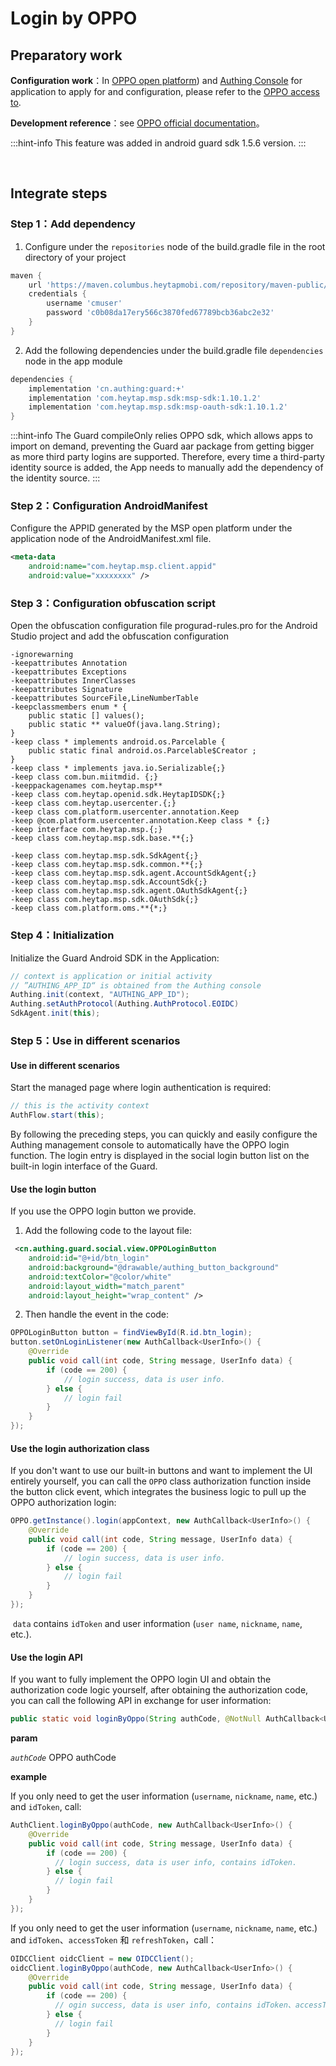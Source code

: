 # Login by OPPO

<LastUpdated/>

## Preparatory work

**Configuration work**：In [OPPO open platform](https://open.oppomobile.com/)) and [Authing Console](https://authing.cn/) for application to apply for and configuration, please refer to the [OPPO access to](../../../guides/connections/social/oppo-mobile/README.md).

**Development reference**：see [OPPO official documentation](https://open.oppomobile.com/new/developmentDoc/info?id=10156)。

:::hint-info
This feature was added in android guard sdk 1.5.6 version.
:::

<br>

## Integrate steps

### Step 1：Add dependency

1. Configure under the `repositories` node of the build.gradle file in the root directory of your project

```groovy
maven {
    url 'https://maven.columbus.heytapmobi.com/repository/maven-public/'
    credentials {
        username 'cmuser'
        password 'c0b08da17ery566c3870fed67789bcb36abc2e32'
    }
}
```

2. Add the following dependencies under the build.gradle file `dependencies` node in  the app module

```groovy
dependencies {
    implementation 'cn.authing:guard:+'
    implementation 'com.heytap.msp.sdk:msp-sdk:1.10.1.2'
    implementation 'com.heytap.msp.sdk:msp-oauth-sdk:1.10.1.2'
}
```

:::hint-info
The Guard compileOnly relies OPPO sdk, which allows apps to import on demand, preventing the Guard aar package from getting bigger as more third party logins are supported. Therefore, every time a third-party identity source is added, the App needs to manually add the dependency of the identity source.
:::

### Step 2：Configuration AndroidManifest

Configure the APPID generated by the MSP open platform under the application node of the AndroidManifest.xml file.

```xml
<meta-data
    android:name="com.heytap.msp.client.appid"
    android:value="xxxxxxxx" />
```

### Step 3：**Configuration obfuscation script**

Open the obfuscation configuration file progurad-rules.pro for the Android Studio project and add the obfuscation configuration

```none
-ignorewarning 
-keepattributes Annotation 
-keepattributes Exceptions 
-keepattributes InnerClasses 
-keepattributes Signature 
-keepattributes SourceFile,LineNumberTable 
-keepclassmembers enum * {
    public static [] values();
    public static ** valueOf(java.lang.String);
}
-keep class * implements android.os.Parcelable {
    public static final android.os.Parcelable$Creator ;
}
-keep class * implements java.io.Serializable{;}
-keep class com.bun.miitmdid. {;}
-keeppackagenames com.heytap.msp**
-keep class com.heytap.openid.sdk.HeytapIDSDK{;}
-keep class com.heytap.usercenter.{;}
-keep class com.platform.usercenter.annotation.Keep
-keep @com.platform.usercenter.annotation.Keep class * {;}
-keep interface com.heytap.msp.{;}
-keep class com.heytap.msp.sdk.base.**{;}

-keep class com.heytap.msp.sdk.SdkAgent{;}
-keep class com.heytap.msp.sdk.common.**{;}
-keep class com.heytap.msp.sdk.agent.AccountSdkAgent{;}
-keep class com.heytap.msp.sdk.AccountSdk{;}
-keep class com.heytap.msp.sdk.agent.OAuthSdkAgent{;}
-keep class com.heytap.msp.sdk.OAuthSdk{;}
-keep class com.platform.oms.**{*;}
```

### Step 4：Initialization 

Initialize the Guard Android SDK in the Application:

```java
// context is application or initial activity
// ”AUTHING_APP_ID“ is obtained from the Authing console
Authing.init(context, "AUTHING_APP_ID");
Authing.setAuthProtocol(Authing.AuthProtocol.EOIDC)
SdkAgent.init(this);
```


### Step 5：Use in different scenarios

#### Use in different scenarios
Start the managed page where login authentication is required:

```java
// this is the activity context
AuthFlow.start(this);
```

By following the preceding steps, you can quickly and easily configure the Authing management console to automatically have the OPPO login function. The login entry is displayed in the social login button list on the built-in login interface of the Guard.

#### Use the login button

If you use the OPPO login button we provide.

1. Add the following code to the layout file:

```xml
 <cn.authing.guard.social.view.OPPOLoginButton
    android:id="@+id/btn_login"
    android:background="@drawable/authing_button_background"
    android:textColor="@color/white"
    android:layout_width="match_parent"
    android:layout_height="wrap_content" />
```

2. Then handle the event in the code:

```java
OPPOLoginButton button = findViewById(R.id.btn_login);
button.setOnLoginListener(new AuthCallback<UserInfo>() {
    @Override
    public void call(int code, String message, UserInfo data) {
      	if (code == 200) {
        	// login success, data is user info.
       	} else {
        	// login fail
      	}
    }
});
```

#### Use the login authorization class 

If you don't want to use our built-in buttons and want to implement the UI entirely yourself, you can call the `OPPO` class authorization function inside the button click event, which integrates the business logic to pull up the OPPO authorization login:

```java
OPPO.getInstance().login(appContext, new AuthCallback<UserInfo>() {
    @Override
    public void call(int code, String message, UserInfo data) {
        if (code == 200) {
        	// login success, data is user info.
       	} else {
        	// login fail
      	}
    }
});
```

​	`data` contains `idToken` and user information (`user name`, `nickname`, `name`, etc.).

#### Use the login API 

If you want to fully implement the OPPO login UI and obtain the authorization code logic yourself, after obtaining the authorization code, you can call the following API in exchange for user information:

```java
public static void loginByOppo(String authCode, @NotNull AuthCallback<UserInfo> callback)
```

**param**

*`authCode`* OPPO authCode

**example**

If you only need to get the user information (`username`, `nickname`, `name`, etc.) and `idToken`, call:

```java
AuthClient.loginByOppo(authCode, new AuthCallback<UserInfo>() {
    @Override
    public void call(int code, String message, UserInfo data) {
        if (code == 200) {
          // login success, data is user info, contains idToken.
        } else {
          // login fail
        }
    }
});
```

If you only need to get the user information (`username`, `nickname`, `name`, etc.) and `idToken`、`accessToken` 和 `refreshToken`，call：

```java
OIDCClient oidcClient = new OIDCClient();
oidcClient.loginByOppo(authCode, new AuthCallback<UserInfo>() {
    @Override
    public void call(int code, String message, UserInfo data) {
        if (code == 200) {
          // ogin success, data is user info, contains idToken、accessToken and refreshToken.
        } else {
          // login fail
        }
    }
});
```

